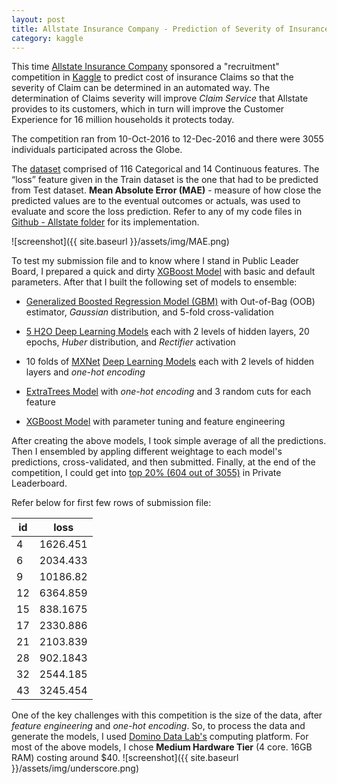 ```yaml
---
layout: post
title: Allstate Insurance Company - Prediction of Severity of Insurance Claims
category: kaggle
---
```


This time [Allstate Insurance Company](https://www.allstate.com/) sponsored a "recruitment" competition in [Kaggle](https://www.kaggle.com/c/allstate-claims-severity) to predict cost of insurance Claims so that the severity of Claim can be determined in an automated way. The determination of Claims severity will improve _Claim Service_ that Allstate provides to its customers, which in turn will improve the Customer Experience for 16 million households it protects today.

The competition ran from 10-Oct-2016 to 12-Dec-2016 and there were 3055 individuals participated across the Globe.

The [dataset]( https://www.kaggle.com/c/allstate-claims-severity/data) comprised of 116 Categorical and 14 Continuous features. The “loss” feature given in the Train dataset is the one that had to be predicted from Test dataset. **Mean Absolute Error (MAE)** -  measure of how close the predicted values are to the eventual outcomes or actuals, was used to evaluate and score the loss prediction. Refer to any of my code files in [Github - Allstate folder](https://github.com/socratesk/kaggle/tree/master/Allstate) for its implementation.

![screenshot]({{ site.baseurl }}/assets/img/MAE.png)

To test my submission file and to know where I stand in Public Leader Board, I prepared a quick and dirty [XGBoost Model](https://github.com/socratesk/kaggle/blob/master/Allstate/1-Basic-XGBoost.R) with basic and default parameters. After that I built the following set of models to ensemble:

 * [Generalized Boosted Regression Model (GBM)](https://github.com/socratesk/kaggle/blob/master/Allstate/2-GBM.R) with Out-of-Bag (OOB) estimator, _Gaussian_ distribution, and 5-fold cross-validation
 
 * [5 H2O Deep Learning Models](https://github.com/socratesk/kaggle/blob/master/Allstate/3-H2O%20Deep%20Learning.R) each with 2 levels of hidden layers, 20 epochs, _Huber_ distribution, and _Rectifier_ activation
 
 * 10 folds of [MXNet](http://mxnet.io/) [Deep Learning Models](https://github.com/socratesk/kaggle/blob/master/Allstate/4-MXNet.R) each with 2 levels of hidden layers and _one-hot encoding_
 
 * [ExtraTrees Model](https://github.com/socratesk/kaggle/blob/master/Allstate/5-ExtraTrees.R) with _one-hot encoding_ and 3 random cuts for each feature

 * [XGBoost Model](https://github.com/socratesk/kaggle/blob/master/Allstate/6-XGBoost-FeatureEngg.R) with parameter tuning and feature engineering

After creating the above models, I took simple average of all the predictions. Then I ensembled by appling different weightage to each model's predictions, cross-validated, and then submitted. Finally, at the end of the competition, I could get into [top 20% (604 out of 3055)](https://www.kaggle.com/c/allstate-claims-severity/leaderboard/private) in Private Leaderboard. 

Refer below for first few rows of submission file:

| id | loss     |
|----|----------|
| 4  | 1626.451 |
| 6  | 2034.433 |
| 9  | 10186.82 |
| 12 | 6364.859 |
| 15 | 838.1675 |
| 17 | 2330.886 |
| 21 | 2103.839 |
| 28 | 902.1843 |
| 32 | 2544.185 |
| 43 | 3245.454 |

One of the key challenges with this competition is the size of the data, after _feature engineering_ and _one-hot encoding_. So, to process the data and generate the models, I used [Domino Data Lab's](http://dominodatalab.com/) computing platform. For most of the above models, I chose **Medium Hardware Tier** (4 core. 16GB RAM) costing around $40.
![screenshot]({{ site.baseurl }}/assets/img/underscore.png)